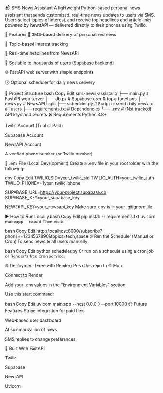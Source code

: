 📬 SMS News Assistant
A lightweight Python-based personal news assistant that sends customized, real-time news updates to users via SMS. Users select topics of interest, and receive top headlines and article links powered by NewsAPI — delivered directly to their phones using Twilio.

🚀 Features
🔔 SMS-based delivery of personalized news

📑 Topic-based interest tracking

📰 Real-time headlines from NewsAPI

🧠 Scalable to thousands of users (Supabase backend)

🌐 FastAPI web server with simple endpoints

🕒 Optional scheduler for daily news delivery

📁 Project Structure
bash
Copy
Edit
sms-news-assistant/
├── main.py            # FastAPI web server
├── db.py              # Supabase user & topic functions
├── news.py            # NewsAPI logic
├── scheduler.py       # Script to send daily news to all users
├── requirements.txt   # Dependencies
└── .env               # (Not tracked) API keys and secrets
🛠️ Requirements
Python 3.8+

Twilio Account (Trial or Paid)

Supabase Account

NewsAPI Account

A verified phone number (or Twilio number)

🔐 .env File (Local Development)
Create a .env file in your root folder with the following:

env
Copy
Edit
TWILIO_SID=your_twilio_sid
TWILIO_AUTH=your_twilio_auth
TWILIO_PHONE=+1your_twilio_phone

SUPABASE_URL=https://your-project.supabase.co
SUPABASE_KEY=your_supabase_key

NEWSAPI_KEY=your_newsapi_key
Make sure .env is in your .gitignore file.

▶️ How to Run Locally
bash
Copy
Edit
pip install -r requirements.txt
uvicorn main:app --reload
Then visit:

bash
Copy
Edit
http://localhost:8000/subscribe?phone=+1234567890&topics=tech,space
⏰ Run the Scheduler (Manual or Cron)
To send news to all users manually:

bash
Copy
Edit
python scheduler.py
Or run on a schedule using a cron job or Render's free cron service.

🌐 Deployment (Free with Render)
Push this repo to GitHub

Connect to Render

Add your .env values in the "Environment Variables" section

Use this start command:

bash
Copy
Edit
uvicorn main:app --host 0.0.0.0 --port 10000
📦 Future Features
Stripe integration for paid tiers

Web-based user dashboard

AI summarization of news

SMS replies to change preferences

🧠 Built With
FastAPI

Twilio

Supabase

NewsAPI

Uvicorn

